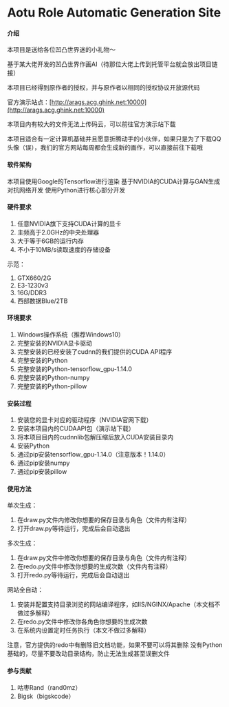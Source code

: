 # Aotu Role Automatic Generation Site

#### 介绍

本项目是送给各位凹凸世界迷的小礼物～

基于某大佬开发的凹凸世界作画AI（待那位大佬上传到托管平台就会放出项目链接）

本项目已经得到原作者的授权，并与原作者以相同的授权协议开放源代码

官方演示站点：[http://arags.acg.ghink.net:10000](http://arags.acg.ghink.net:10000)

本项目内有较大的文件无法上传码云，可以前往官方演示站下载

本项目适合有一定计算机基础并且愿意折腾动手的小伙伴，如果只是为了下载QQ头像（误），我们的官方网站每周都会生成新的画作，可以直接前往下载哦

#### 软件架构

本项目使用Google的Tensorflow进行渲染
基于NVIDIA的CUDA计算与GAN生成对抗网络开发
使用Python进行核心部分开发


#### 硬件要求

1.  任意NVIDIA旗下支持CUDA计算的显卡
2.  主频高于2.0GHz的中央处理器
3.  大于等于6GB的运行内存
4.  不小于10MB/s读取速度的存储设备

示范：

1.  GTX660/2G
2.  E3-1230v3
3.  16G/DDR3
4.  西部数据Blue/2TB

#### 环境要求

1.  Windows操作系统（推荐Windows10）
2.  完整安装的NVIDIA显卡驱动
3.  完整安装的已经安装了cudnn的我们提供的CUDA API程序
4.  完整安装的Python
5.  完整安装的Python-tensorflow_gpu-1.14.0
6.  完整安装的Python-numpy
7.  完整安装的Python-pillow

#### 安装过程

1.  安装您的显卡对应的驱动程序（NVIDIA官网下载）
2.  安装本项目内的CUDAAPI包（演示站下载）
3.  将本项目目内的cudnnlib包解压缩后放入CUDA安装目录内
4.  安装Python
5.  通过pip安装tensorflow_gpu-1.14.0（注意版本！1.14.0）
6.  通过pip安装numpy
7.  通过pip安装pillow

#### 使用方法

单次生成：

1.  在draw.py文件内修改你想要的保存目录与角色（文件内有注释）
2.  打开draw.py等待运行，完成后会自动退出

多次生成：

1.  在draw.py文件中修改你想要的保存目录与角色（文件内有注释）
2.  在redo.py文件中修改你想要的生成次数（文件内有注释）
3.  打开redo.py等待运行，完成后会自动退出

网站全自动：

1.  安装并配置支持目录浏览的网站编译程序，如IIS/NGINX/Apache（本文档不做过多解释）
2.  在redo.py文件中修改你各角色你想要的生成次数
3.  在系统内设置定时任务执行（本文不做过多解释）

注意，官方提供的redo中有删除旧文档功能，如果不要可以将其删除
没有Python基础的，尽量不要改动目录结构，防止无法生成甚至误删文件

#### 参与贡献

1.  咕枣Rand（rand0mz）
2.  Bigsk（bigskcode）
